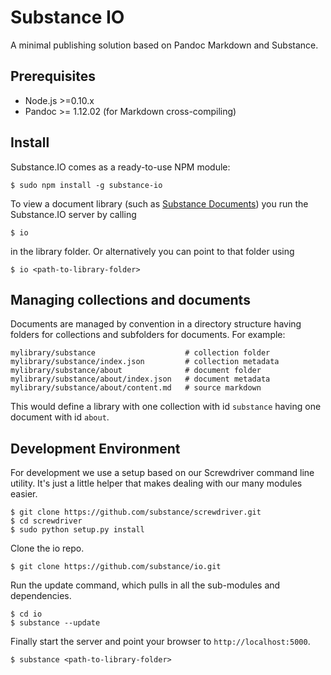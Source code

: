 # Substance IO

A minimal publishing solution based on Pandoc Markdown and Substance.

## Prerequisites

- Node.js >=0.10.x
- Pandoc >= 1.12.02 (for Markdown cross-compiling)

## Install

Substance.IO comes as a ready-to-use NPM module:

    $ sudo npm install -g substance-io

To view a document library (such as [Substance Documents](https://github.com/substance/docs)) you run the Substance.IO server by calling

    $ io

in the library folder.
Or alternatively you can point to that folder using

    $ io <path-to-library-folder>


## Managing collections and documents

Documents are managed by convention in a directory structure having folders for collections
and subfolders for documents. For example:

    mylibrary/substance                    # collection folder
    mylibrary/substance/index.json         # collection metadata
    mylibrary/substance/about              # document folder
    mylibrary/substance/about/index.json   # document metadata
    mylibrary/substance/about/content.md   # source markdown

This would define a library with one collection with id `substance` having one document with id `about`.

## Development Environment

For development we use a setup based on our Screwdriver command line utility. It's just a little helper that makes dealing with our many modules easier.

    $ git clone https://github.com/substance/screwdriver.git
    $ cd screwdriver
    $ sudo python setup.py install

Clone the io repo.

    $ git clone https://github.com/substance/io.git

Run the update command, which pulls in all the sub-modules and dependencies.

    $ cd io
    $ substance --update

Finally start the server and point your browser to `http://localhost:5000`.

    $ substance <path-to-library-folder>
